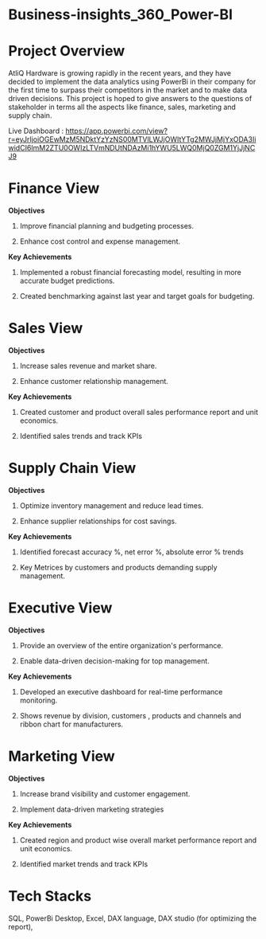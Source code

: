 # Business-insights_360_Power-BI

# Project Overview

AtliQ Hardware is growing rapidly in the recent years, and they have decided to implement the data analytics using PowerBi in their company for the first time to surpass their competitors in the market and to make data driven decisions. This project is hoped to give answers to the questions of stakeholder in terms all the aspects like finance, sales, marketing and supply chain.

Live Dashboard : https://app.powerbi.com/view?r=eyJrIjoiOGEwMzM5NDktYzYzNS00MTVlLWJjOWItYTg2MWJjMjYxODA3IiwidCI6ImM2ZTU0OWIzLTVmNDUtNDAzMi1hYWU5LWQ0MjQ0ZGM1YjJjNCJ9

# Finance View
**Objectives**

1. Improve financial planning and budgeting processes.

2. Enhance cost control and expense management.

**Key Achievements**

1. Implemented a robust financial forecasting model, resulting in more accurate budget predictions.
  
2. Created benchmarking against last year and target goals for budgeting.

# Sales View
**Objectives**

1. Increase sales revenue and market share.

2. Enhance customer relationship management.

**Key Achievements**

1. Created customer and product overall sales performance report and unit economics.

2. Identified sales trends and track KPIs

# Supply Chain View
**Objectives**

1. Optimize inventory management and reduce lead times.

2. Enhance supplier relationships for cost savings.

**Key Achievements**

1. Identified forecast accuracy %, net error %, absolute error % trends

2. Key Metrices by customers and products demanding supply management.

# Executive View
**Objectives**

1. Provide an overview of the entire organization's performance.

2. Enable data-driven decision-making for top management.

**Key Achievements**

1. Developed an executive dashboard for real-time performance monitoring.

2. Shows revenue by division, customers , products and channels and ribbon chart for manufacturers.

# Marketing View
**Objectives**

1. Increase brand visibility and customer engagement.

2. Implement data-driven marketing strategies

**Key Achievements**

1. Created region and product wise overall market performance report and unit economics.

2. Identified market trends and track KPIs




# Tech Stacks

SQL, 
PowerBi Desktop,
Excel,
DAX language,
DAX studio (for optimizing the report),
